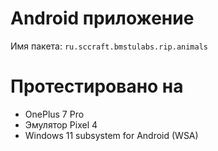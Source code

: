# Android приложение

Имя пакета: `ru.sccraft.bmstulabs.rip.animals`

# Протестировано на

* OnePlus 7 Pro
* Эмулятор Pixel 4
* Windows 11 subsystem for Android (WSA)

